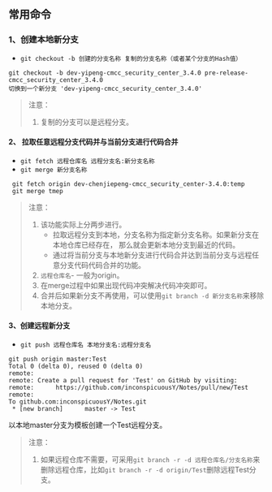 ## 常用命令

### 1、创建本地新分支

- `git checkout -b 创建的分支名称 复制的分支名称（或者某个分支的Hash值）`

```shell
git checkout -b dev-yipeng-cmcc_security_center_3.4.0 pre-release-cmcc_security_center_3.4.0
切换到一个新分支 'dev-yipeng-cmcc_security_center_3.4.0'
```

> 注意：
>
> 1. 复制的分支可以是远程分支。

#### 2、 拉取任意远程分支代码并与当前分支进行代码合并

- `git fetch 远程仓库名 远程分支名:新分支名称`
- `git merge 新分支名称`

```shell
 git fetch origin dev-chenjiepeng-cmcc_security_center-3.4.0:temp
 git merge tmep
```

> 注意：
>
> 1. 该功能实际上分两步进行。
>    - 拉取远程分支到本地，分支名称为指定新分支名称。如果新分支在本地仓库已经存在， 那么就会更新本地分支到最近的代码。
>    - 通过将当前分支与本地新分支进行代码合并达到当前分支与远程任意分支代码代码合并的功能。
> 2. `远程仓库名`- 一般为origin。
> 3. 在merge过程中如果出现代码冲突解决代码冲突即可。
> 4. 合并后如果新分支不再使用，可以使用`git branch -d 新分支名称`来移除本地分支。

#### 3、创建远程新分支

- `git push 远程仓库名 本地分支名:远程分支名`

```shell
git push origin master:Test      
Total 0 (delta 0), reused 0 (delta 0)
remote: 
remote: Create a pull request for 'Test' on GitHub by visiting:
remote:      https://github.com/inconspicuousY/Notes/pull/new/Test
remote: 
To github.com:inconspicuousY/Notes.git
 * [new branch]      master -> Test
```

以本地master分支为模板创建一个Test远程分支。

> 注意：
>
> 1. 如果远程仓库不需要，可采用`git branch -r -d 远程仓库名/分支名称`来删除远程仓库，比如`git branch -r -d origin/Test`删除远程Test分支。